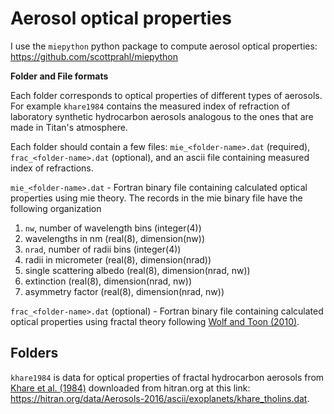 
# Aerosol optical properties

I use the `miepython` python package to compute aerosol optical properties: https://github.com/scottprahl/miepython

**Folder and File formats**

Each folder corresponds to optical properties of different types of aerosols. For example `khare1984` contains the measured index of refraction of laboratory synthetic hydrocarbon aerosols analogous to the ones that are made in Titan's atmosphere.

Each folder should contain a few files: `mie_<folder-name>.dat` (required), `frac_<folder-name>.dat` (optional), and an ascii file containing measured index of refractions.

`mie_<folder-name>.dat` - Fortran binary file containing calculated optical properties using mie theory. The records in the mie binary file have the following organization
1. `nw`, number of wavelength bins (integer(4))
2. wavelengths in nm (real(8), dimension(nw))
3. `nrad`, number of radii bins (integer(4))
4. radii in micrometer (real(8), dimension(nrad))
5. single scattering albedo (real(8), dimension(nrad, nw))
6. extinction (real(8), dimension(nrad, nw))
7. asymmetry factor (real(8), dimension(nrad, nw))

`frac_<folder-name>.dat` (optional) - Fortran binary file containing calculated optical properties using fractal theory following [Wolf and Toon (2010)](https://science.sciencemag.org/content/328/5983/1266.abstract).

## Folders

`khare1984` is data for optical properties of fractal hydrocarbon aerosols from [Khare et al. (1984)](https://www.sciencedirect.com/science/article/pii/0019103584901428) downloaded from hitran.org at this link: https://hitran.org/data/Aerosols-2016/ascii/exoplanets/khare_tholins.dat.

